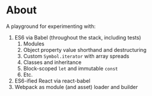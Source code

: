 # About

A playground for experimenting with:

1. ES6 via Babel (throughout the stack, including tests)
	1. Modules
	2. Object property value shorthand and destructuring
    3. Custom `Symbol.iterator` with array spreads
	4. Classes and inheritance
	5. Block-scoped `let` and immutable `const`
	5. Etc.
2. ES6-ified React via react-babel
3. Webpack as module (and asset) loader and builder
